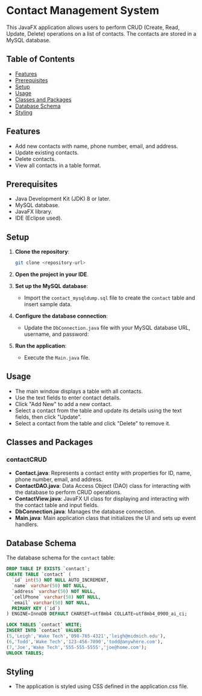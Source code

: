 # Contact Management System

This JavaFX application allows users to perform CRUD (Create, Read, Update, Delete) operations on a list of contacts. The contacts are stored in a MySQL database.

## Table of Contents
- [Features](#features)
- [Prerequisites](#prerequisites)
- [Setup](#setup)
- [Usage](#usage)
- [Classes and Packages](#classes-and-packages)
- [Database Schema](#database-schema)
- [Styling](#styling)

## Features
- Add new contacts with name, phone number, email, and address.
- Update existing contacts.
- Delete contacts.
- View all contacts in a table format.

## Prerequisites
- Java Development Kit (JDK) 8 or later.
- MySQL database.
- JavaFX library.
- IDE (Eclipse used).

## Setup
1. **Clone the repository**:
    ```sh
    git clone <repository-url>
    ```
2. **Open the project in your IDE**.

3. **Set up the MySQL database**:
    - Import the `contact_mysqldump.sql` file to create the `contact` table and insert sample data.

4. **Configure the database connection**:
    - Update the `DbConnection.java` file with your MySQL database URL, username, and password:

5. **Run the application**:
    - Execute the `Main.java` file.

## Usage
- The main window displays a table with all contacts.
- Use the text fields to enter contact details.
- Click "Add New" to add a new contact.
- Select a contact from the table and update its details using the text fields, then click "Update".
- Select a contact from the table and click "Delete" to remove it.

## Classes and Packages
### contactCRUD
- **Contact.java**: Represents a contact entity with properties for ID, name, phone number, email, and address.
- **ContactDAO.java**: Data Access Object (DAO) class for interacting with the database to perform CRUD operations.
- **ContactView.java**: JavaFX UI class for displaying and interacting with the contact table and input fields.
- **DbConnection.java**: Manages the database connection.
- **Main.java**: Main application class that initializes the UI and sets up event handlers.

## Database Schema
The database schema for the `contact` table:
```sql
DROP TABLE IF EXISTS `contact`;
CREATE TABLE `contact` (
  `id` int(5) NOT NULL AUTO_INCREMENT,
  `name` varchar(50) NOT NULL,
  `address` varchar(50) NOT NULL,
  `cellPhone` varchar(50) NOT NULL,
  `email` varchar(50) NOT NULL,
  PRIMARY KEY (`id`)
) ENGINE=InnoDB DEFAULT CHARSET=utf8mb4 COLLATE=utf8mb4_0900_ai_ci;

LOCK TABLES `contact` WRITE;
INSERT INTO `contact` VALUES 
(5,'Leigh','Wake Tech','098-765-4321','leigh@midmich.edu'),
(6,'Todd','Wake Tech','123-456-7890','todd@anywhere.com'),
(7,'Joe','Wake Tech','555-555-5555','joe@home.com');
UNLOCK TABLES;
````

## Styling
- The application is styled using CSS defined in the application.css file.
